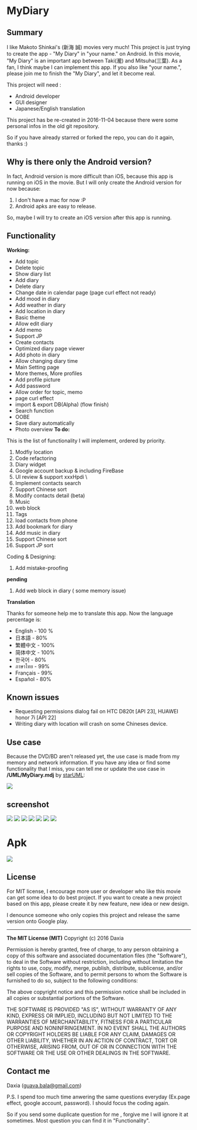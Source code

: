 #  MyDiary

## Summary

I like Makoto Shinkai's (新海 誠) movies very much! This project is just trying to create the app - "My Diary" in "your name." on Android. In this movie, "My Diary" is an important app between Taki(瀧) and Mitsuha(三葉). As a fan, I think maybe I can implement this app. If you also like "your name.", please join me to finish the "My Diary", and let it become real.

This project will need :
* Android developer
* GUI designer
* Japanese/English translation 

This project has be re-created in 2016-11-04 because there were some personal infos in the old git repository.

So if you have already starred or forked the repo, you can do it again, thanks :)

## Why is there only the Android version?

In fact, Android version is more difficult than iOS, because this app is running on iOS in the movie. But I will only create the Android version for now because:

1. I don't have a mac for now :P
2. Android apks are easy to release.

So, maybe I will try to create an iOS version after this app is running.


## Functionality

 **Working:**
* Add topic
* Delete topic
* Show diary list
* Add diary
* Delete diary
* Change date in calendar page (page curl effect not ready)
* Add mood in diary
* Add weather in diary
* Add location in diary
* Basic theme
* Allow edit diary
* Add memo
* Support JP
* Create contacts
* Optimized diary page viewer 
* Add photo in diary
* Allow changing diary time
* Main Setting page
* More themes, More profiles
* Add profile picture
* Add password
* Allow order for topic, memo
* page curl effect
* import & export DB(Alpha) (flow finish) 
* Search function
* OOBE
* Save diary automatically
* Photo overview
**To do:**

This is the list of functionality I will implement, ordered by priority.

1. Modfiy location
2. Code refactoring
3. Diary widget
4. Google account backup & including FireBase
5. UI review & support xxxHpdi \
6. Implement contacts search
7. Support Chinese sort
8. Modify contacts detail (beta)
9. Music
10. web block
11. Tags
12. load contacts from phone
13. Add bookmark for diary
14. Add music in diary
15. Support Chinese sort
16. Support JP sort

Coding & Designing:

1. Add mistake-proofing

**pending**

1. Add web block in diary ( some memory issue)


**Translation**

Thanks for someone help me to translate this app.
Now the language percentage is:

* English - 100 %
* 日本語  - 80%
* 繁體中文 - 100%
* 简体中文 - 100%
* 한국어 - 80%
* ภาษาไทย  - 99%
* Français  - 99%
* Español  - 80%



## Known issues

* Requesting permissions dialog fail on HTC D820t [API 23], HUAWEI honor 7i [API 22]
* Writing diary with location will crash on some Chineses device.

## Use case

Because the DVD/BD aren't released yet, the use case is made from my memory and network information.
If you have any idea or find some functionality that I miss, you can tell me or update the use case in **/UML/MyDiary.mdj**  by [starUML](http://staruml.io/):

![](/screenshot/usercase.png) 


## screenshot

![](/screenshot/s_0.png) 
![](/screenshot/s_1.png) 
![](/screenshot/s_2.png) 
![](/screenshot/s_3.png)
![](/screenshot/s_4.png)
![](/screenshot/s_5.png)
![](/screenshot/s_6.png)


# Apk
[![](/screenshot/google-play-badge.png) ](https://play.google.com/store/apps/details?id=com.project08team.mydiary)


## License

For MIT license, I encourage more user or developer who like this movie can get some idea to do best project.
If you want to create a new project based on this app, please create it by new feature, new idea or new design.

I denounce someone who only copies this project and release the same version onto Google play.

-----------------------------------------------

**The MIT License (MIT)**
Copyright (c) 2016 Daxia

Permission is hereby granted, free of charge, to any person obtaining a copy of this software and associated documentation files (the "Software"), to deal in the Software without restriction, including without limitation the rights to use, copy, modify, merge, publish, distribute, sublicense, and/or sell copies of the Software, and to permit persons to whom the Software is furnished to do so, subject to the following conditions:

The above copyright notice and this permission notice shall be included in all copies or substantial portions of the Software.

THE SOFTWARE IS PROVIDED "AS IS", WITHOUT WARRANTY OF ANY KIND, EXPRESS OR IMPLIED, INCLUDING BUT NOT LIMITED TO THE WARRANTIES OF MERCHANTABILITY, FITNESS FOR A PARTICULAR PURPOSE AND NONINFRINGEMENT. IN NO EVENT SHALL THE AUTHORS OR COPYRIGHT HOLDERS BE LIABLE FOR ANY CLAIM, DAMAGES OR OTHER LIABILITY, WHETHER IN AN ACTION OF CONTRACT, TORT OR OTHERWISE, ARISING FROM, OUT OF OR IN CONNECTION WITH THE SOFTWARE OR THE USE OR OTHER DEALINGS IN THE SOFTWARE.


## Contact me

Daxia (guava.bala@gmail.com)

P.S. I spend too much time anwering the same questions everyday (Ex.page effect, google account, password).
I should focus the coding again.

So if you send some duplicate question for me , forgive me I will ignore it at sometimes. 
Most question you can find it in "Functionality".

